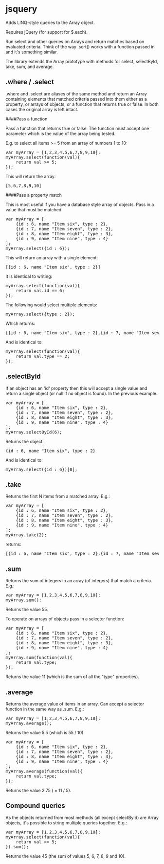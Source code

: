 jsquery
=======

Adds LINQ-style queries to the Array object.

Requires jQuery (for support for $.each).

Run select and other queries on Arrays and return matches based on evaluated criteria. Think of the way .sort() works with a function passed in and it's something similar.

The library extends the Array prototype with methods for select, selectById, take, sum, and average.

.where / .select
---
.where and .select are aliases of the same method and return an Array containing elements that matched criteria passed into them either as a property, or arrays of objects, or a function that returns true or false. In both cases the original array is left intact.

####Pass a function

Pass a function that returns true or false. The function must accept one parameter which is the value of the array being tested.

E.g. to select all items >= 5 from an array of numbers 1 to 10:
<pre>
var myArray = [1,2,3,4,5,6,7,8,9,10];
myArray.select(function(val){
	return val >= 5;
});
</pre>

This will return the array:

<pre>[5,6,7,8,9,10]</pre>

####Pass a property match

This is most useful if you have a database style array of objects. Pass in a value that must be matched

<pre>
var myArray = [
	{id : 6, name "Item six", type : 2},
	{id : 7, name "Item seven", type : 2},
	{id : 8, name "Item eight", type : 3},
	{id : 9, name "Item nine", type : 4}
];
myArray.select({id : 6});
</pre>

This will return an array with a single element:

<pre>[{id : 6, name "Item six", type : 2}]</pre>

It is identical to writing:

<pre>
myArray.select(function(val){
	return val.id == 6;
});
</pre>

The following would select multiple elements:

<pre>
myArray.select({type : 2});
</pre>

Which returns:

<pre>[{id : 6, name "Item six", type : 2},{id : 7, name "Item seven", type : 2}]</pre>

And is identical to:

<pre>
myArray.select(function(val){
	return val.type == 2;
});
</pre>

.selectById
---

If an object has an 'id' property then this will accept a single value and return a single object (or null if no object is found). In the previous example:

<pre>
var myArray = [
	{id : 6, name "Item six", type : 2},
	{id : 7, name "Item seven", type : 2},
	{id : 8, name "Item eight", type : 3},
	{id : 9, name "Item nine", type : 4}
];
myArray.selectById(6);
</pre>

Returns the object:

<pre>{id : 6, name "Item six", type : 2}</pre>

And is identical to:

<pre>
myArray.select({id : 6})[0];
</pre>

.take
---

Returns the first N items from a matched array. E.g.:

<pre>
var myArray = [
	{id : 6, name "Item six", type : 2},
	{id : 7, name "Item seven", type : 2},
	{id : 8, name "Item eight", type : 3},
	{id : 9, name "Item nine", type : 4}
];
myArray.take(2);
</pre>

returns:

<pre>[{id : 6, name "Item six", type : 2},{id : 7, name "Item seven", type : 2}]</pre>

.sum
---

Returns the sum of integers in an array (of integers) that match a criteria. E.g.:

<pre>
var myArray = [1,2,3,4,5,6,7,8,9,10];
myArray.sum();
</pre>

Returns the value 55.

To operate on arrays of objects pass in a selector function:

<pre>
var myArray = [
	{id : 6, name "Item six", type : 2},
	{id : 7, name "Item seven", type : 2},
	{id : 8, name "Item eight", type : 3},
	{id : 9, name "Item nine", type : 4}
];
myArray.sum(function(val){
	return val.type;
});
</pre>

Returns the value 11 (which is the sum of all the "type" properties).

.average
---

Returns the average value of items in an array. Can accept a selector function in the same way as .sum. E.g.:

<pre>
var myArray = [1,2,3,4,5,6,7,8,9,10];
myArray.average();
</pre>

Returns the value 5.5 (which is 55 / 10).

<pre>
var myArray = [
	{id : 6, name "Item six", type : 2},
	{id : 7, name "Item seven", type : 2},
	{id : 8, name "Item eight", type : 3},
	{id : 9, name "Item nine", type : 4}
];
myArray.average(function(val){
	return val.type;
});
</pre>

Returns the value 2.75 ( = 11 / 5).

Compound queries
---

As the objects returned from most methods (all except selectById) are Array objects, it's possible to string multiple queries together. E.g.:

<pre>
var myArray = [1,2,3,4,5,6,7,8,9,10];
myArray.select(function(val){
	return val >= 5;
}).sum();
</pre>

Returns the value 45 (the sum of values 5, 6, 7, 8, 9 and 10).